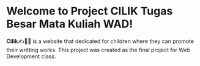 <h1><b>Welcome to Project CILIK Tugas Besar Mata Kuliah WAD!</b></h1>

<b>Cilik</b>✍👩‍💻 is a website that dedicated for children where they can promote their writting works. This project was created as the final project for Web Development class.
